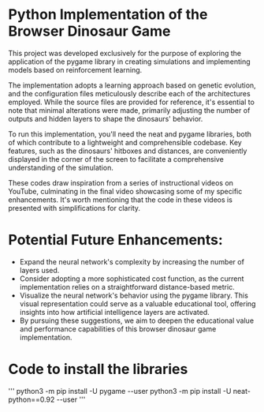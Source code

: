 # Python Implementation of the Browser Dinosaur Game

This project was developed exclusively for the purpose of exploring the application of the pygame library in creating simulations and implementing models based on reinforcement learning.

The implementation adopts a learning approach based on genetic evolution, and the configuration files meticulously describe each of the architectures employed. While the source files are provided for reference, it's essential to note that minimal alterations were made, primarily adjusting the number of outputs and hidden layers to shape the dinosaurs' behavior.

To run this implementation, you'll need the neat and pygame libraries, both of which contribute to a lightweight and comprehensible codebase. Key features, such as the dinosaurs' hitboxes and distances, are conveniently displayed in the corner of the screen to facilitate a comprehensive understanding of the simulation.

These codes draw inspiration from a series of instructional videos on YouTube, culminating in the final video showcasing some of my specific enhancements. It's worth mentioning that the code in these videos is presented with simplifications for clarity.

# Potential Future Enhancements:

* Expand the neural network's complexity by increasing the number of layers used.
* Consider adopting a more sophisticated cost function, as the current implementation relies on a straightforward distance-based metric.
* Visualize the neural network's behavior using the pygame library. This visual representation could serve as a valuable educational tool, offering insights into how artificial intelligence layers are activated.
* By pursuing these suggestions, we aim to deepen the educational value and performance capabilities of this browser dinosaur game implementation.

# Code to install the libraries 
'''
python3 -m pip install -U pygame --user
python3 -m pip install -U neat-python==0.92 --user
'''